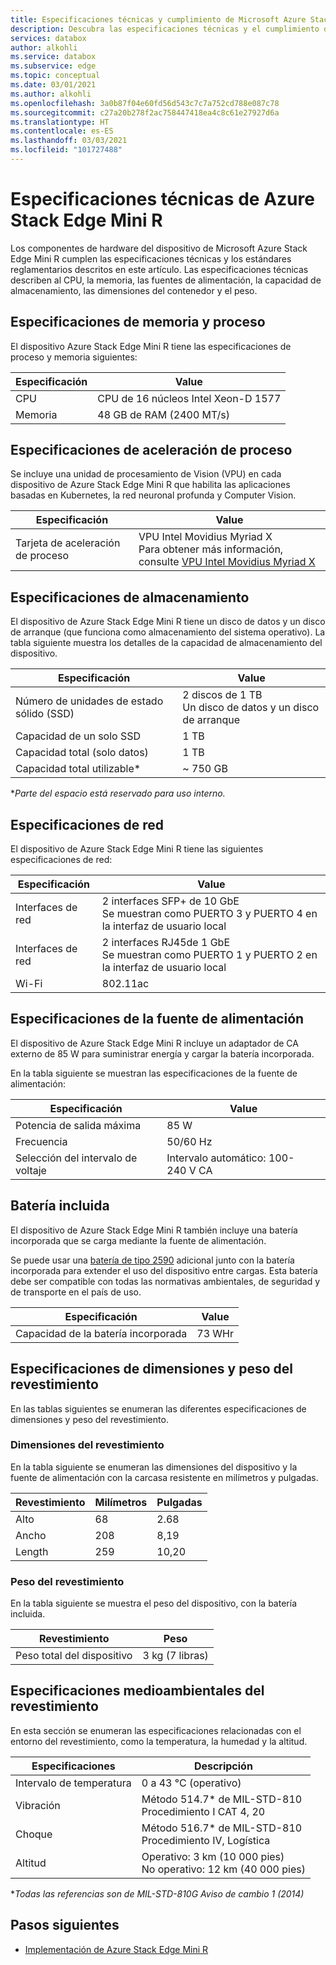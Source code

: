 ```yaml
---
title: Especificaciones técnicas y cumplimiento de Microsoft Azure Stack Edge Mini R | Microsoft Docs
description: Descubra las especificaciones técnicas y el cumplimiento del dispositivo de Azure Stack Edge Mini R
services: databox
author: alkohli
ms.service: databox
ms.subservice: edge
ms.topic: conceptual
ms.date: 03/01/2021
ms.author: alkohli
ms.openlocfilehash: 3a0b87f04e60fd56d543c7c7a752cd788e087c78
ms.sourcegitcommit: c27a20b278f2ac758447418ea4c8c61e27927d6a
ms.translationtype: HT
ms.contentlocale: es-ES
ms.lasthandoff: 03/03/2021
ms.locfileid: "101727488"
---
```

# <a name="azure-stack-edge-mini-r-technical-specifications"></a>Especificaciones técnicas de Azure Stack Edge Mini R

Los componentes de hardware del dispositivo de Microsoft Azure Stack Edge Mini R cumplen las especificaciones técnicas y los estándares reglamentarios descritos en este artículo. Las especificaciones técnicas describen al CPU, la memoria, las fuentes de alimentación, la capacidad de almacenamiento, las dimensiones del contenedor y el peso.


## <a name="compute-memory-specifications"></a>Especificaciones de memoria y proceso

El dispositivo Azure Stack Edge Mini R tiene las especificaciones de proceso y memoria siguientes:

| Especificación           | Value                  |
|-------------------------|------------------------|
| CPU    | CPU de 16 núcleos Intel Xeon-D 1577 |
| Memoria              | 48 GB de RAM (2400 MT/s)                  |


## <a name="compute-acceleration-specifications"></a>Especificaciones de aceleración de proceso

Se incluye una unidad de procesamiento de Vision (VPU) en cada dispositivo de Azure Stack Edge Mini R que habilita las aplicaciones basadas en Kubernetes, la red neuronal profunda y Computer Vision.

| Especificación           | Value                  |
|-------------------------|------------------------|
| Tarjeta de aceleración de proceso         | VPU Intel Movidius Myriad X <br> Para obtener más información, consulte [VPU Intel Movidius Myriad X](https://www.movidius.com/MyriadX) |


## <a name="storage-specifications"></a>Especificaciones de almacenamiento

El dispositivo de Azure Stack Edge Mini R tiene un disco de datos y un disco de arranque (que funciona como almacenamiento del sistema operativo). La tabla siguiente muestra los detalles de la capacidad de almacenamiento del dispositivo.

|     Especificación                          |     Value             |
|--------------------------------------------|-----------------------|
|    Número de unidades de estado sólido (SSD)     |    2 discos de 1 TB <br> Un disco de datos y un disco de arranque                  |
|    Capacidad de un solo SSD                     |    1 TB               |
|    Capacidad total (solo datos)              |    1 TB              |
|    Capacidad total utilizable*                  |    ~ 750 GB        |

**Parte del espacio está reservado para uso interno.*

## <a name="network-specifications"></a>Especificaciones de red

El dispositivo de Azure Stack Edge Mini R tiene las siguientes especificaciones de red:


|Especificación  |Value  |
|---------|---------|
|Interfaces de red    |2 interfaces SFP+ de 10 GbE <br> Se muestran como PUERTO 3 y PUERTO 4 en la interfaz de usuario local           |
|Interfaces de red    |2 interfaces RJ45de 1 GbE <br> Se muestran como PUERTO 1 y PUERTO 2 en la interfaz de usuario local          |
|Wi-Fi   |802.11ac         |


## <a name="power-supply-unit-specifications"></a>Especificaciones de la fuente de alimentación

El dispositivo de Azure Stack Edge Mini R incluye un adaptador de CA externo de 85 W para suministrar energía y cargar la batería incorporada.

En la tabla siguiente se muestran las especificaciones de la fuente de alimentación:

| Especificación           | Value                      |
|-------------------------|----------------------------|
| Potencia de salida máxima    | 85 W                       |
| Frecuencia               | 50/60 Hz                   |
| Selección del intervalo de voltaje | Intervalo automático: 100-240 V CA |



## <a name="included-battery"></a>Batería incluida

El dispositivo de Azure Stack Edge Mini R también incluye una batería incorporada que se carga mediante la fuente de alimentación.

Se puede usar una [batería de tipo 2590](https://www.bren-tronics.com/bt-70791ck.html) adicional junto con la batería incorporada para extender el uso del dispositivo entre cargas. Esta batería debe ser compatible con todas las normativas ambientales, de seguridad y de transporte en el país de uso.


| Especificación           | Value                      |
|-------------------------|----------------------------|
| Capacidad de la batería incorporada | 73 WHr                    |

## <a name="enclosure-dimensions-and-weight-specifications"></a>Especificaciones de dimensiones y peso del revestimiento

En las tablas siguientes se enumeran las diferentes especificaciones de dimensiones y peso del revestimiento.

### <a name="enclosure-dimensions"></a>Dimensiones del revestimiento

En la tabla siguiente se enumeran las dimensiones del dispositivo y la fuente de alimentación con la carcasa resistente en milímetros y pulgadas.

|     Revestimiento     |     Milímetros     |     Pulgadas     |
|-------------------|---------------------|----------------|
|    Alto         |    68            |    2.68          |
|    Ancho          |    208          |      8,19          |
|    Length          |   259           |    10,20          |


### <a name="enclosure-weight"></a>Peso del revestimiento

En la tabla siguiente se muestra el peso del dispositivo, con la batería incluida.

|     Revestimiento                                 |     Peso          |
|-----------------------------------------------|---------------------|
|    Peso total del dispositivo     |    3 kg (7 libras)          |

## <a name="enclosure-environment-specifications"></a>Especificaciones medioambientales del revestimiento


En esta sección se enumeran las especificaciones relacionadas con el entorno del revestimiento, como la temperatura, la humedad y la altitud.


|     Especificaciones             |     Descripción                                                          |
|--------------------------------|--------------------------------------------------------------------------|
|     Intervalo de temperatura          |     0 a 43 °C (operativo)                                              |
|     Vibración                  |     Método 514.7* de MIL-STD-810<br> Procedimiento I CAT 4, 20                  |
|     Choque                      |     Método 516.7* de MIL-STD-810<br> Procedimiento IV, Logística                 |
|     Altitud                   |     Operativo:   3 km (10 000 pies)<br> No operativo: 12 km (40 000 pies)          |

**Todas las referencias son de MIL-STD-810G Aviso de cambio 1 (2014)*


## <a name="next-steps"></a>Pasos siguientes

- [Implementación de Azure Stack Edge Mini R](azure-stack-edge-placeholder.md)
